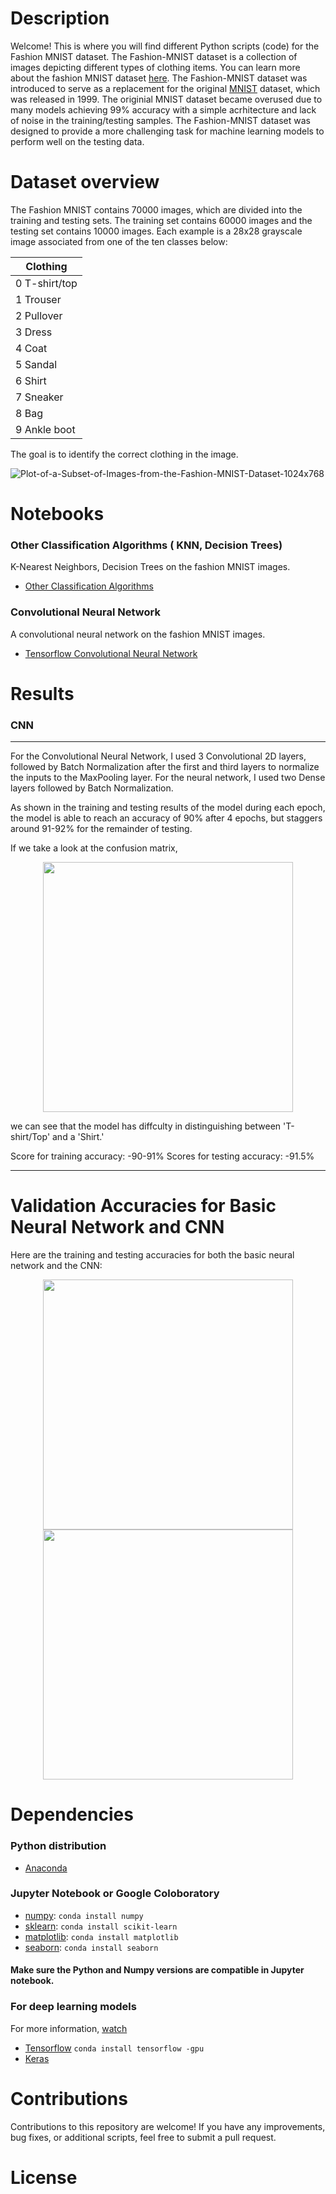 # Description
Welcome! This is where you will find different Python scripts (code) for the Fashion MNIST dataset. The Fashion-MNIST dataset is a collection of images depicting different types of clothing items. You can learn more about the fashion MNIST dataset [here](https://www.tensorflow.org/datasets/catalog/fashion_mnist). The Fashion-MNIST dataset was introduced to serve as a replacement for the original [MNIST](https://www.kaggle.com/datasets/avnishnish/mnist-original) dataset, which was released in 1999. The originial MNIST dataset became overused due to many models achieving 99% accuracy with a simple acrhitecture and lack of noise in the training/testing samples. The Fashion-MNIST dataset was designed to provide a more challenging task for machine learning models to perform well on the testing data.

# Dataset overview
The Fashion MNIST contains 70000 images, which are divided into the training and testing sets. The training set contains 60000 images and the testing set contains 10000 images. Each example is a 28x28 grayscale image associated from one of the ten classes below:


|      Clothing     |
|------------------  |
| 0 T-shirt/top <br>  |
| 1 Trouser <br>    |
| 2 Pullover <br>   |
| 3 Dress <br>      |
| 4 Coat <br>       |
| 5 Sandal <br>     |
| 6 Shirt <br>      |
| 7 Sneaker <br>    |
| 8 Bag <br>        |
| 9 Ankle boot <br>  |


The goal is to identify the correct clothing in the image.

![Plot-of-a-Subset-of-Images-from-the-Fashion-MNIST-Dataset-1024x768](https://github.com/sbal06/Fashion-MNIST/assets/101956177/019424d0-c197-4c04-9ed8-446ad9acf09e) <br>


# Notebooks

### Other Classification Algorithms ( KNN, Decision Trees)
K-Nearest Neighbors, Decision Trees on the fashion MNIST images. <br>
- [Other Classification Algorithms](https://github.com/sbal06/Fashion-MNIST/blob/main/ClassificationAlgorithms.ipynb) <br>

### Convolutional Neural Network
A convolutional neural network on the fashion MNIST images.
- [Tensorflow Convolutional Neural Network](https://github.com/sbal06/Fashion-MNIST/blob/main/FashionMNISTDataSet.ipynb) <br>

# Results

### CNN
-----------------------------------------------------------------------------------------------------------------------------------------
For the Convolutional Neural Network, I used 3 Convolutional 2D layers, followed by Batch Normalization after the first and third layers to normalize the inputs to the MaxPooling layer. For the neural network, I used two Dense layers followed by Batch Normalization.

As shown in the training and testing results of the model during each epoch, the model is able to reach an accuracy of 90% after 4 epochs, but staggers around 91-92% for the remainder of testing. 

If we take a look at the confusion matrix, 
<p align = "center" >
<image src = "https://github.com/sbal06/Fashion-MNIST/assets/101956177/c84adbd5-254b-4216-b7cb-07f3eb9dc022" width = "400" height = "400">
</p>
we can see that the model has diffculty in distinguishing between 'T-shirt/Top' and a 'Shirt.'


Score for training accuracy: -90-91%
Scores for testing accuracy: -91.5% <br>

----------------------------------------------------------------------------------------------------------------------------------------
# Validation Accuracies for Basic Neural Network and CNN

Here are the training and testing accuracies for both the basic neural network and the CNN:
<p align = "center" >
<image src = "https://github.com/sbal06/Fashion-MNIST/assets/101956177/bc67b0a0-e75c-48bc-9cf2-6e2a4167e66d" width = "400" height = "400">
<image src = "https://github.com/sbal06/Fashion-MNIST/assets/101956177/bc67b0a0-e75c-48bc-9cf2-6e2a4167e66d" width = "400" height = "400">
</p>



# Dependencies
### Python distribution
- [Anaconda](https://www.anaconda.com/blog/upcoming-releases-anaconda-distribution-2023-03-and-beyond)
### Jupyter Notebook or Google Coloboratory
- [numpy](https://numpy.org/): `conda install numpy` <br>
-  [sklearn](https://scikit-learn.org/stable/): `conda install scikit-learn` <br>
- [matplotlib](https://matplotlib.org/): `conda install matplotlib` <br>
- [seaborn](https://seaborn.pydata.org/): `conda install seaborn` <br>
#### Make sure the Python and Numpy versions are compatible in Jupyter notebook.

### For deep learning models
For more information, [watch](https://www.youtube.com/watch?v=CrEl8QL8hsM) <br>
- [Tensorflow](https://www.tensorflow.org/) `conda install tensorflow -gpu` <br>
- [Keras](https://keras.io/)  <br>


# Contributions
Contributions to this repository are welcome! If you have any improvements, bug fixes, or additional scripts, feel free to submit a pull request.

# License









